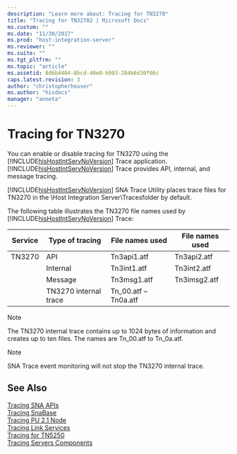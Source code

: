 ```yaml
---
description: "Learn more about: Tracing for TN3270"
title: "Tracing for TN32702 | Microsoft Docs"
ms.custom: ""
ms.date: "11/30/2017"
ms.prod: "host-integration-server"
ms.reviewer: ""
ms.suite: ""
ms.tgt_pltfrm: ""
ms.topic: "article"
ms.assetid: 8d6b4404-8bcd-40e0-b903-284b6d30f06c
caps.latest.revision: 3
author: "christopherhouser"
ms.author: "hisdocs"
manager: "anneta"
---
```

# Tracing for TN3270
You can enable or disable tracing for TN3270 using the [!INCLUDE[hisHostIntServNoVersion](../includes/hishostintservnoversion-md.md)] Trace application. [!INCLUDE[hisHostIntServNoVersion](../includes/hishostintservnoversion-md.md)] Trace provides API, internal, and message tracing.  
  
 [!INCLUDE[hisHostIntServNoVersion](../includes/hishostintservnoversion-md.md)] SNA Trace Utility places trace files for TN3270 in the \Host Integration Server\Tracesfolder by default.  
  
 The following table illustrates the TN3270 file names used by [!INCLUDE[hisHostIntServNoVersion](../includes/hishostintservnoversion-md.md)] Trace:  
  
|Service|Type of tracing|File names used|File names used|  
|-------------|---------------------|---------------------|---------------------|  
|TN3270|API|Tn3api1.atf|Tn3api2.atf|  
||Internal|Tn3int1.atf|Tn3int2.atf|  
||Message|Tn3msg1.atf|Tn3imsg2.atf|  
||TN3270 internal trace|Tn_00.atf – Tn0a.atf||  
  
> [!NOTE]
>  The TN3270 internal trace contains up to 1024 bytes of information and creates up to ten files. The names are Tn_00.atf to Tn_0a.atf.  
  
> [!NOTE]
>  SNA Trace event monitoring will not stop the TN3270 internal trace.  
  
## See Also  
 [Tracing SNA APIs](../core/tracing-sna-apis2.md)   
 [Tracing SnaBase](../core/tracing-snabase2.md)   
 [Tracing PU 2.1 Node](../core/tracing-pu-2-1-node2.md)   
 [Tracing Link Services](../core/tracing-link-services1.md)   
 [Tracing for TN5250](../core/tracing-for-tn52501.md)   
 [Tracing Servers Components](../core/tracing-servers-components2.md)
